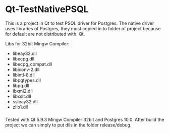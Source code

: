 # Qt-TestNativePSQL
This is a project in Qt to test PSQL driver for Postgres. The native driver uses libraries of Postgres, they must copied in to folder of project because for default are not distributed with. Qt.

Libs for 32bit Mingw Compiler:
- libeay32.dll
- libecpg.dll
- libecpg_compat.dll
- libiconv-2.dll
- libintl-8.dll
- libpgtypes.dll
- libpq.dll
- ibxml2.dll
- libxslt.dll
- ssleay32.dll
- zlib1.dll
###
Tested with Qt 5.9.3 Mingw Compiler 32bit and Postgres 10.0. After build the project  we can simply to put dlls in the folder release/debug.